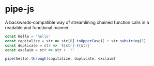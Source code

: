 # pipe-js

A backwards-compatible way of streamlining chained function calls in a readable and functional manner

```js
const hello = 'hello'
const capitalize = str => str[0].toUpperCase() + str.substring(1)
const duplicate = str => `${str}-${str}`
const exclaim = str => str + '!'

pipe(hello).through(capitalize, duplicate, exclaim)
```
